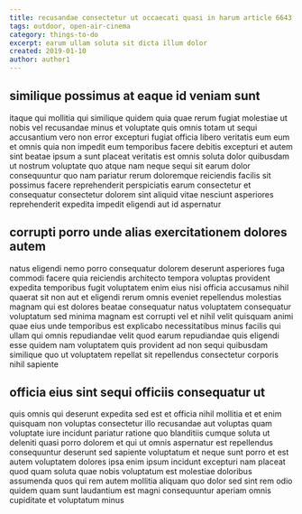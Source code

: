 ```yaml
---
title: recusandae consectetur ut occaecati quasi in harum article 6643
tags: outdoor, open-air-cinema
category: things-to-do
excerpt: earum ullam soluta sit dicta illum dolor
created: 2019-01-10
author: author1
---
```


## similique possimus at eaque id veniam sunt

itaque qui mollitia qui similique quidem quia quae rerum fugiat molestiae ut nobis vel recusandae minus et voluptate quis omnis totam ut sequi accusantium vero non error excepturi fugiat officia libero veritatis eum eum et omnis quia non impedit eum temporibus facere debitis excepturi et autem sint beatae ipsum a sunt placeat veritatis est omnis soluta dolor quibusdam ut nostrum voluptate quo atque nam neque sequi sit earum dolor consequuntur quo nam pariatur rerum doloremque reiciendis facilis sit possimus facere reprehenderit perspiciatis earum consectetur et consequatur consectetur dolorem sint aliquid vitae nesciunt asperiores reprehenderit expedita impedit eligendi aut id aspernatur

## corrupti porro unde alias exercitationem dolores autem

natus eligendi nemo porro consequatur dolorem deserunt asperiores fuga commodi facere quia reiciendis architecto tempora voluptas provident expedita temporibus fugit voluptatem enim eius nisi officia accusamus nihil quaerat sit non aut et eligendi rerum omnis eveniet repellendus molestias magnam qui est dolores beatae consequatur natus voluptatem consequatur voluptatum sed minima magnam est corrupti vel et nihil velit quisquam animi quae eius unde temporibus est explicabo necessitatibus minus facilis qui ullam qui omnis repudiandae velit quod earum repudiandae quis eligendi esse quidem nam voluptatem quis provident ad non sequi quibusdam similique quo ut voluptatem repellat sit repellendus consectetur corporis nihil sapiente

## officia eius sint sequi officiis consequatur ut

quis omnis qui deserunt expedita sed est et officia nihil mollitia et et enim quisquam non voluptas consectetur illo recusandae aut voluptas quam voluptate iure incidunt pariatur ratione quo blanditiis cumque soluta ut deleniti quasi porro dolorem et qui ut omnis aspernatur est repellendus consequuntur deserunt sed sapiente voluptatum et neque sunt porro et est autem voluptatem dolores ipsa enim ipsum incidunt excepturi nam placeat quod quam soluta quae nobis voluptatum est molestiae doloribus assumenda quos qui rem autem mollitia aliquam quo dolor sed sint rem odio quidem quam sunt laudantium est magni consequuntur aperiam omnis cupiditate et voluptatum minus
